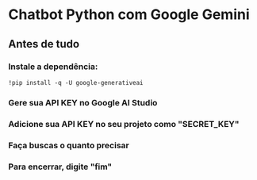 # Chatbot Python com Google Gemini

## Antes de tudo

### Instale a dependência:
```
!pip install -q -U google-generativeai
```

### Gere sua API KEY no Google AI Studio

### Adicione sua API KEY no seu projeto como "SECRET_KEY"

### Faça buscas o quanto precisar

### Para encerrar, digite "fim"

